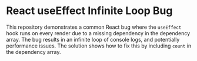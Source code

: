 # React useEffect Infinite Loop Bug

This repository demonstrates a common React bug where the `useEffect` hook runs on every render due to a missing dependency in the dependency array.  The bug results in an infinite loop of console logs, and potentially performance issues. The solution shows how to fix this by including `count` in the dependency array.
